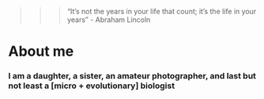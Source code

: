 >>> “It’s not the years in your life that count; it’s the life in your years” - Abraham Lincoln
# **About me**
### I am a daughter, a sister, an amateur photographer, and last but not least a [micro + evolutionary] biologist
